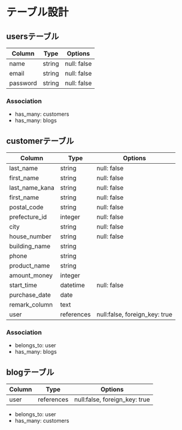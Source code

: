 # テーブル設計

## usersテーブル

| Column    | Type         | Options             |
| --------- | ------------ | ------------------- |
| name      | string       | null: false         |
| email     | string       | null: false         |
| password  | string       | null: false         |

### Association
- has_many: customers
- has_many: blogs

## customerテーブル

| Column        | Type         | Options                        |
| ------------- | ------------ | ------------------------------ |
| last_name     | string       | null: false                    |
| first_name    | string       | null: false                    |
| last_name_kana| string       | null: false                    |
| first_name    | string       | null: false                    |
| postal_code   | string       | null: false                    |
| prefecture_id | integer      | null: false                    |
| city          | string       | null: false                    |
| house_number  | string       | null: false                    |
| building_name | string       |                                |
| phone         | string       |                                |
| product_name  | string       |                                |
| amount_money  | integer      |                                |
| start_time    | datetime     | null: false                    |
| purchase_date | date         |                                |
| remark_column | text         |                                |
| user          | references   | null:false, foreign_key: true  |

### Association

- belongs_to: user
- has_many: blogs

## blogテーブル

| Column        | Type         | Options                        |
| ------------- | ------------ | ------------------------------ |
| user          | references   | null:false, foreign_key: true  |

- belongs_to: user
- has_many: customers




